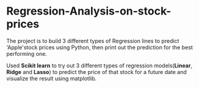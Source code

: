 # Regression-Analysis-on-stock-prices
The project is to build 3 different types of Regression lines to predict 'Apple'stock prices using Python, then print out the prediction for the best performing one.

Used <b>Scikit learn</b> to try out 3 different types of regression models(<b>Linear</b>,<b> Ridge</b> and <b>Lasso</b>) to predict the price of that stock for a future date and visualize the result using </b>matplotlib</b>.
